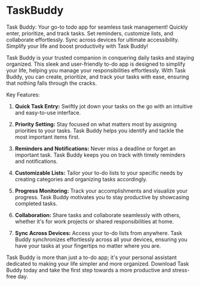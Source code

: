 # TaskBuddy
Task Buddy: Your go-to todo app for seamless task management! Quickly enter, prioritize, and track tasks. Set reminders, customize lists, and collaborate effortlessly. Sync across devices for ultimate accessibility. Simplify your life and boost productivity with Task Buddy!

Task Buddy is your trusted companion in conquering daily tasks and staying organized. This sleek and user-friendly to-do app is designed to simplify your life, helping you manage your responsibilities effortlessly. With Task Buddy, you can create, prioritize, and track your tasks with ease, ensuring that nothing falls through the cracks.

Key Features:
1. **Quick Task Entry:** Swiftly jot down your tasks on the go with an intuitive and easy-to-use interface.

2. **Priority Setting:** Stay focused on what matters most by assigning priorities to your tasks. Task Buddy helps you identify and tackle the most important items first.

3. **Reminders and Notifications:** Never miss a deadline or forget an important task. Task Buddy keeps you on track with timely reminders and notifications.

4. **Customizable Lists:** Tailor your to-do lists to your specific needs by creating categories and organizing tasks accordingly.

5. **Progress Monitoring:** Track your accomplishments and visualize your progress. Task Buddy motivates you to stay productive by showcasing completed tasks.

6. **Collaboration:** Share tasks and collaborate seamlessly with others, whether it's for work projects or shared responsibilities at home.

7. **Sync Across Devices:** Access your to-do lists from anywhere. Task Buddy synchronizes effortlessly across all your devices, ensuring you have your tasks at your fingertips no matter where you are.

Task Buddy is more than just a to-do app; it's your personal assistant dedicated to making your life simpler and more organized. Download Task Buddy today and take the first step towards a more productive and stress-free day.
